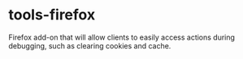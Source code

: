 tools-firefox
=============

Firefox add-on that will allow clients to easily access actions during debugging, such as clearing cookies and cache.
